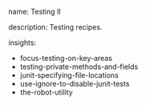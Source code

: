name: Testing II

description: Testing recipes.

insights:

- focus-testing-on-key-areas
- testing-private-methods-and-fields
- junit-specifying-file-locations
- use-ignore-to-disable-junit-tests
- the-robot-utility
